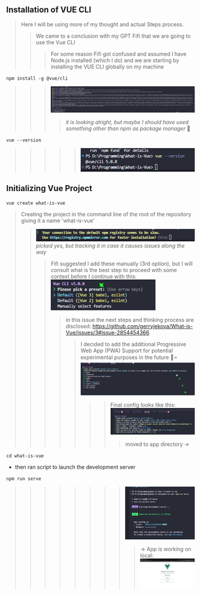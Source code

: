## Installation of VUE CLI 
> Here I will be using more of my thought and actual Steps process. 
>> We came to a conclusion with my GPT Fifi that we are going to use the Vue CLI 
>>> For some reason Fifi got confused and assumed I have Node.js installed (which I do) and we are starting by installing the VUE CLI globally on my machine
```
npm install -g @vue/cli
```
>>> ![терминал](assets/terminal-vue-install.png) 
>>>> *it is looking alright, but maybe I should have used something other than npm as package manager* 💭
```
vue --version
```
>>>>> ![terminal](assets/vue-version-terminal.png)

## Initializing Vue Project
```
vue create what-is-vue
```
> Creating the project in the command line of the root of the repository giving it a name 'what-is-vue' 
>> ![alt text](assets/suggested-registry-terminal.png) *picked yes, but tracking it in case it causes issues along the way*
>>> Fifi suggested I add these manually (3rd option), but I will consult what is the best step to proceed with some context before I continue with this: ![alt text](assets/installation-options-terminal.png) 
>>>> in this issue the next steps and thinking process are disclosed: https://github.com/gerryjekova/What-is-Vue/issues/3#issue-2854454366 
>>>>> I decided to add the additional Progressive Web App (PWA) Support for potential experimental purposes in the future 💭⭐
>>>>> ![alt text](assets/1st-app-configurations-terminal.png)
>>>>>>> Final config looks like this: ![alt text](assets/final-configuration-terminal.png)
>>>>>>>> moved to app directory ->
```
cd what-is-vue
```
- then ran script to launch the development server
```
npm run serve
``` 
>>>>>>>> ![alt text](assets/dev-server-launch.png)
>>>>>>>>> -> App is working on local: ![alt text](assets/APP-Default-Local.png)
